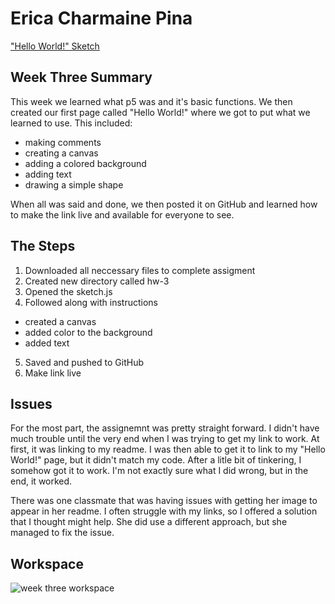 # Erica Charmaine Pina

["Hello World!" Sketch](https://ecpina.github.io/120-work/hw-3/index.html)

## Week Three Summary
This week we learned what p5 was and it's basic functions. We then created our first page called "Hello World!" where we got to put what we learned to use. This included:

- making comments
- creating a canvas
- adding a colored background
- adding text
- drawing a simple shape

When all was said and done, we then posted it on GitHub and learned how to make the link live and available for everyone to see.

## The Steps
1. Downloaded all neccessary files to complete assigment
2. Created new directory called hw-3
3. Opened the sketch.js
4. Followed along with instructions
  - created a canvas
  - added color to the background
  - added text
5. Saved and pushed to GitHub
6. Make link live

## Issues
For the most part, the assignemnt was pretty straight forward. I didn't have much trouble until the very end when I was trying to get my link to work. At first, it was linking to my readme. I was then able to get it to link to my "Hello World!" page, but it didn't match my code. After a litle bit of tinkering, I somehow got it to work. I'm not exactly sure what I did wrong, but in the end, it worked.

There was one classmate that was having issues with getting her image to appear in her readme. I often struggle with my links, so I offered a solution that I thought might help. She did use a different approach, but she managed to fix the issue.

## Workspace
![week three workspace](.images/workspace3.png)
